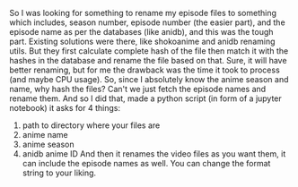So I was looking for something to rename my episode files to something which includes, season number, episode number (the easier part), and the episode name as per the databases (like anidb), and this was the tough part. Existing solutions were there, like shokoanime and anidb renaming utils. But they first calculate complete hash of the file then match it with the hashes in the database and rename the file based on that. Sure, it will have better renaming, but for me the drawback was the time it took to process (and maybe CPU usage). 
So, since I absolutely know the anime season and name, why hash the files? 
Can't we just fetch the episode names and rename them. And so I did that, made a python script (in form of a jupyter notebook) it asks for 4 things: 
1. path to directory where your files are
2. anime name
3. anime season
4. anidb anime ID
And then it renames the video files as you want them, it can include the episode names as well. You can change the format string to your liking.
